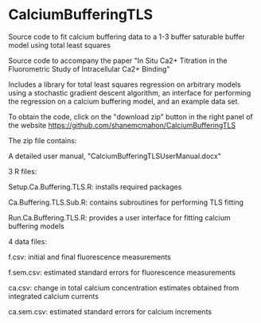 CalciumBufferingTLS
===================

Source code to fit calcium buffering data to a 1-3 buffer saturable buffer model using total least squares

Source code to accompany the paper "In Situ Ca2+ Titration in the Fluorometric Study of Intracellular Ca2+ Binding"

Includes a library for total least squares regression on arbitrary models using a stochastic gradient descent algorithm, an interface for performing the regression on a calcium buffering model, and an example data set.

To obtain the code, click on the "download zip" button in the right panel of the website https://github.com/shanemcmahon/CalciumBufferingTLS

The zip file contains:

A detailed user manual, "CalciumBufferingTLSUserManual.docx"

3 R files:

Setup.Ca.Buffering.TLS.R: installs required packages

Ca.Buffering.TLS.Sub.R: contains subroutines for performing TLS fitting

Run.Ca.Buffering.TLS.R: provides a user interface for fitting calcium buffering models

4 data files:

f.csv: initial and final fluorescence measurements

f.sem.csv: estimated standard errors for fluorescence measurements

ca.csv: change in total calcium concentration estimates obtained from integrated calcium currents

ca.sem.csv: estimated standard errors for calcium increments

